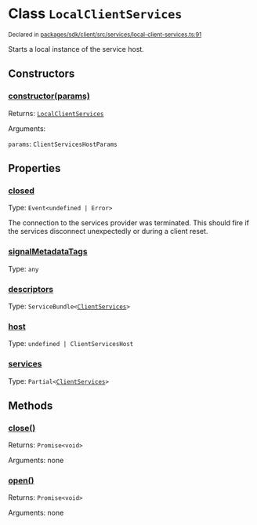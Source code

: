 # Class `LocalClientServices`
<sub>Declared in [packages/sdk/client/src/services/local-client-services.ts:91](https://github.com/dxos/dxos/blob/f2f84db18/packages/sdk/client/src/services/local-client-services.ts#L91)</sub>


Starts a local instance of the service host.

## Constructors
### [constructor(params)](https://github.com/dxos/dxos/blob/f2f84db18/packages/sdk/client/src/services/local-client-services.ts#L103)




Returns: <code>[LocalClientServices](/api/@dxos/client/classes/LocalClientServices)</code>

Arguments: 

`params`: <code>ClientServicesHostParams</code>



## Properties
### [closed](https://github.com/dxos/dxos/blob/f2f84db18/packages/sdk/client/src/services/local-client-services.ts#L92)
Type: <code>Event&lt;undefined | Error&gt;</code>

The connection to the services provider was terminated.
This should fire if the services disconnect unexpectedly or during a client reset.

### [signalMetadataTags](https://github.com/dxos/dxos/blob/f2f84db18/packages/sdk/client/src/services/local-client-services.ts#L96)
Type: <code>any</code>



### [descriptors](https://github.com/dxos/dxos/blob/f2f84db18/packages/sdk/client/src/services/local-client-services.ts#L121)
Type: <code>ServiceBundle&lt;[ClientServices](/api/@dxos/client/types/ClientServices)&gt;</code>



### [host](https://github.com/dxos/dxos/blob/f2f84db18/packages/sdk/client/src/services/local-client-services.ts#L129)
Type: <code>undefined | ClientServicesHost</code>



### [services](https://github.com/dxos/dxos/blob/f2f84db18/packages/sdk/client/src/services/local-client-services.ts#L125)
Type: <code>Partial&lt;[ClientServices](/api/@dxos/client/types/ClientServices)&gt;</code>




## Methods
### [close()](https://github.com/dxos/dxos/blob/f2f84db18/packages/sdk/client/src/services/local-client-services.ts#L162)




Returns: <code>Promise&lt;void&gt;</code>

Arguments: none




### [open()](https://github.com/dxos/dxos/blob/f2f84db18/packages/sdk/client/src/services/local-client-services.ts#L134)




Returns: <code>Promise&lt;void&gt;</code>

Arguments: none




